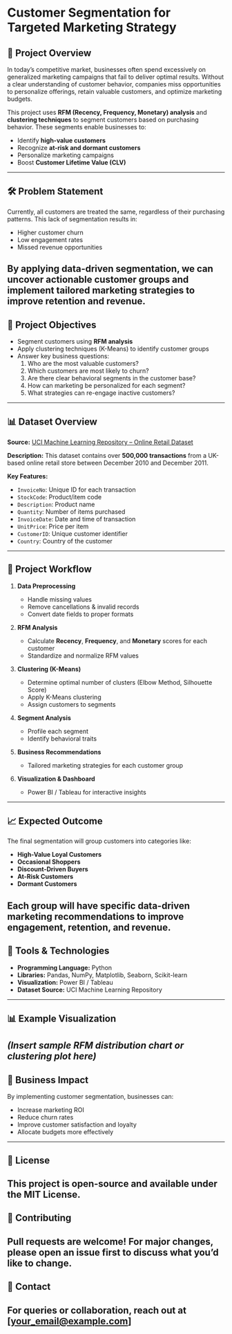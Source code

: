 # **Customer Segmentation for Targeted Marketing Strategy**

## **📌 Project Overview**
In today’s competitive market, businesses often spend excessively on generalized marketing campaigns that fail to deliver optimal results. Without a clear understanding of customer behavior, companies miss opportunities to personalize offerings, retain valuable customers, and optimize marketing budgets.

This project uses **RFM (Recency, Frequency, Monetary) analysis** and **clustering techniques** to segment customers based on purchasing behavior. These segments enable businesses to:
- Identify **high-value customers**
- Recognize **at-risk and dormant customers**
- Personalize marketing campaigns
- Boost **Customer Lifetime Value (CLV)**
----

## **🛠 Problem Statement**
Currently, all customers are treated the same, regardless of their purchasing patterns. This lack of segmentation results in:
- Higher customer churn
- Low engagement rates
- Missed revenue opportunities

By applying **data-driven segmentation**, we can uncover actionable customer groups and implement tailored marketing strategies to improve retention and revenue.
----

## **🎯 Project Objectives**
- Segment customers using **RFM analysis**
- Apply clustering techniques (K-Means) to identify customer groups
- Answer key business questions:
  1. Who are the most valuable customers?
  2. Which customers are most likely to churn?
  3. Are there clear behavioral segments in the customer base?
  4. How can marketing be personalized for each segment?
  5. What strategies can re-engage inactive customers?
----

## **📊 Dataset Overview**
**Source:** [UCI Machine Learning Repository – Online Retail Dataset](https://archive.ics.uci.edu/ml/datasets/online+retail)

**Description:**
This dataset contains over **500,000 transactions** from a UK-based online retail store between December 2010 and December 2011.

**Key Features:**
- `InvoiceNo`: Unique ID for each transaction
- `StockCode`: Product/item code
- `Description`: Product name
- `Quantity`: Number of items purchased
- `InvoiceDate`: Date and time of transaction
- `UnitPrice`: Price per item
- `CustomerID`: Unique customer identifier
- `Country`: Country of the customer
----

## **📂 Project Workflow**
1. **Data Preprocessing**
   - Handle missing values
   - Remove cancellations & invalid records
   - Convert date fields to proper formats

2. **RFM Analysis**
   - Calculate **Recency**, **Frequency**, and **Monetary** scores for each customer
   - Standardize and normalize RFM values

3. **Clustering (K-Means)**
   - Determine optimal number of clusters (Elbow Method, Silhouette Score)
   - Apply K-Means clustering
   - Assign customers to segments

4. **Segment Analysis**
   - Profile each segment
   - Identify behavioral traits

5. **Business Recommendations**
   - Tailored marketing strategies for each customer group

6. **Visualization & Dashboard**
   - Power BI / Tableau for interactive insights
----

## **📈 Expected Outcome**
The final segmentation will group customers into categories like:
- **High-Value Loyal Customers**
- **Occasional Shoppers**
- **Discount-Driven Buyers**
- **At-Risk Customers**
- **Dormant Customers**

Each group will have **specific data-driven marketing recommendations** to improve engagement, retention, and revenue.
----

## **🧰 Tools & Technologies**
- **Programming Language:** Python
- **Libraries:** Pandas, NumPy, Matplotlib, Seaborn, Scikit-learn
- **Visualization:** Power BI / Tableau
- **Dataset Source:** UCI Machine Learning Repository
----

## **📊 Example Visualization**
*(Insert sample RFM distribution chart or clustering plot here)*
----

## **📌 Business Impact**
By implementing customer segmentation, businesses can:
- Increase marketing ROI
- Reduce churn rates
- Improve customer satisfaction and loyalty
- Allocate budgets more effectively
----

## **📜 License**
This project is open-source and available under the **MIT License**.
----

## **🤝 Contributing**
Pull requests are welcome! For major changes, please open an issue first to discuss what you’d like to change.
----

## **📧 Contact**
For queries or collaboration, reach out at **[your_email@example.com]**
----

